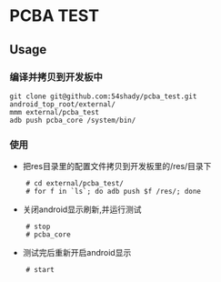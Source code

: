 # PCBA TEST

## Usage

### 编译并拷贝到开发板中

	git clone git@github.com:54shady/pcba_test.git android_top_root/external/
	mmm external/pcba_test
	adb push pcba_core /system/bin/

### 使用

- 把res目录里的配置文件拷贝到开发板里的/res/目录下

```shell
	# cd external/pcba_test/
	# for f in `ls`; do adb push $f /res/; done
```

- 关闭android显示刷新,并运行测试

```shell
	# stop
	# pcba_core
```

- 测试完后重新开启android显示

```shell
	# start
```
